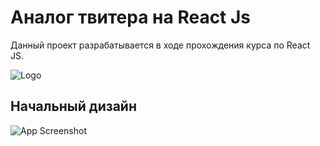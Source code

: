 
# Аналог твитера на React Js

Данный проект разрабатывается в ходе прохождения курса по React JS.


![Logo](https://cdn-ssl-devio-img.classmethod.jp/wp-content/uploads/2019/07/react.jpg)


## Начальный дизайн

![App Screenshot](https://i.ibb.co/SKy2NVB/image.png)

